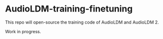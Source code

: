 # AudioLDM-training-finetuning

This repo will open-source the training code of AudioLDM and AudioLDM 2.

Work in progress.
